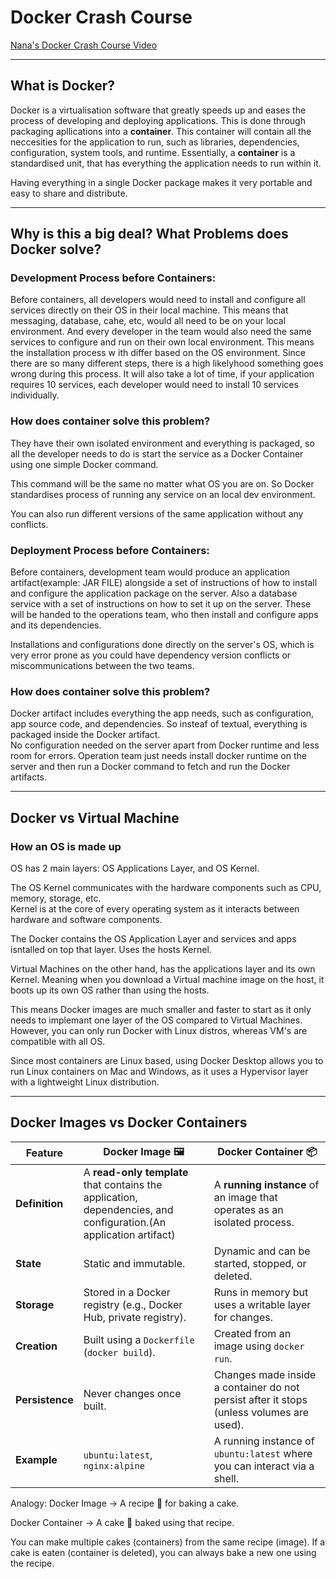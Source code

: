 # Docker Crash Course

[Nana's Docker Crash Course Video](https://www.youtube.com/watch?v=pg19Z8LL06w&t=174s)

---

## What is Docker?

Docker is a virtualisation software that greatly speeds up and eases the process of developing and deploying applications. 
This is done through packaging apllications into a **container**.
This container will contain all the neccesities for the application to run, such as libraries, dependencies, configuration, system tools, and runtime.
Essentially, a **container** is a standardised unit, that has everything the application needs to run within it.  

Having everything in a single Docker package makes it very portable and easy to share and distribute.

---

## Why is this a big deal? What Problems does Docker solve?

### Development Process before Containers:

Before containers, all developers would need to install and configure all services directly on their OS in their local machine.
This means that messaging, database, cahe, etc, would all need to be on your local environment. And every developer in the team would also need the same services
to configure and run on their own local environment. This means the installation process w ith differ based on the OS environment.
Since there are so many different steps, there is a high likelyhood something goes wrong during this process.
It will also take a lot of time, if your application requires 10 services, each developer would need to install 10 services individually.

### How does container solve this problem?

They have their own isolated environment and everything is packaged, so all the developer needs to do is start the service as a Docker Container using one simple Docker command.

This command will be the same no matter what OS you are on. So Docker standardises process of running any service on an local dev environment.

You can also run different versions of the same application without any conflicts.

### Deployment Process before Containers:

Before containers, development team would produce an application artifact(example: JAR FILE) alongside a set of instructions of how to install and configure the application package on the server.
Also a database service with a set of instructions on how to set it up on the server. These will be handed to the operations team, who then install and configure apps and its dependencies.

Installations and configurations done directly on the server's OS, which is very error prone as you could have dependency version conflicts or miscommunications between the two teams.  

### How does container solve this problem?

Docker artifact includes everything the app needs, such as configuration, app source code, and dependencies. So insteaf of textual, everything is packaged inside the Docker artifact.  
No configuration needed on the server apart from Docker runtime and less room for errors. Operation team just needs install docker runtime on the server and then run a Docker command to fetch and run the Docker artifacts.

---


## Docker vs Virtual Machine


### How an OS is made up

OS has 2 main layers: OS Applications Layer, and OS Kernel.

The OS Kernel communicates with the hardware components such as CPU, memory, storage, etc.  
Kernel is at the core of every operating system as it interacts between hardware and software components.

The Docker contains the OS Application Layer and services and apps isntalled on top that layer. Uses the hosts Kernel.

Virtual Machines on the other hand, has the applications layer and its own Kernel. Meaning when you download a Virtual machine image on the host, it boots up its own OS rather than using the hosts.

This means Docker images are much smaller and faster to start as it only needs to implemant one layer of the OS compared to Virtual Machines. However, you can only run Docker with Linux distros, whereas VM's are compatible with all OS.

Since most containers are Linux based, using Docker Desktop allows you to run Linux containers on Mac and Windows, as it uses a Hypervisor layer with a lightweight Linux distribution.  

---

## Docker Images vs Docker Containers

| Feature       | Docker Image 🖼️ | Docker Container 📦 |
|--------------|----------------|------------------|
| **Definition** | A **read-only template** that contains the application, dependencies, and configuration.(An application artifact) | A **running instance** of an image that operates as an isolated process. |
| **State** | Static and immutable. | Dynamic and can be started, stopped, or deleted. |
| **Storage** | Stored in a Docker registry (e.g., Docker Hub, private registry). | Runs in memory but uses a writable layer for changes. |
| **Creation** | Built using a `Dockerfile` (`docker build`). | Created from an image using `docker run`. |
| **Persistence** | Never changes once built. | Changes made inside a container do not persist after it stops (unless volumes are used). |
| **Example** | `ubuntu:latest`, `nginx:alpine` | A running instance of `ubuntu:latest` where you can interact via a shell. |

Analogy:
Docker Image → A recipe 📜 for baking a cake.

Docker Container → A cake 🎂 baked using that recipe.

You can make multiple cakes (containers) from the same recipe (image). If a cake is eaten (container is deleted), you can always bake a new one using the recipe.









